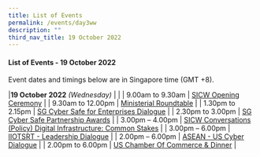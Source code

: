 ```yaml
---
title: List of Events
permalink: /events/day3ww
description: ""
third_nav_title: 19 October 2022
---
```


#### **List of Events - 19 October 2022**

Event dates and timings below are in Singapore time (GMT +8). 

|**19 October 2022** *(Wednesday)* |                                                                                                |
| 9.00am to 9.30am           | [SICW Opening Ceremony](/events/19-October-2022/OC)    |
| 9.30am to 12.00pm           | [Ministerial Roundtable](/events/19-October-2022/MRT) |
| 1.30pm to 2.15pm           | [SG Cyber Safe for Enterprises Dialogue](/events/19-October-2022/SCD) |
| 2.30pm to 3.00pm           | [SG Cyber Safe Partnership Awards](/events/19-October-2022/SCDawards) |
| 3.00pm – 4.00pm                | [SICW Conversations (Policy) Digital Infrastructure: Common Stakes](/events/19-October-2022/ConvoPolicy) |
| 3.00pm – 6.00pm                | [IIOTSRT - Leadership Dialogue](/events/19-October-2022/IOT-LD) |
| 2.00pm – 6.00pm                | [ASEAN - US Cyber Dialogue](/events/19-October-2022/AUCD)   |
| 2.00pm to 6.00pm          | [US Chamber Of Commerce & Dinner](/events/19-October-2022/UCCD)   |
